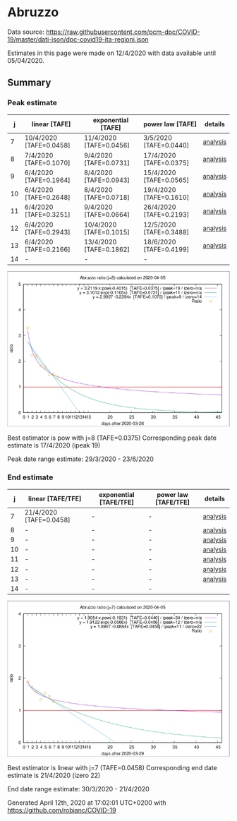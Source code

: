 # Abruzzo


Data source: https://raw.githubusercontent.com/pcm-dpc/COVID-19/master/dati-json/dpc-covid19-ita-regioni.json

Estimates in this page were made on 12/4/2020 with data available until 05/04/2020.


## Summary 

### Peak estimate 
|j|linear [TAFE]|exponential [TAFE]|power law [TAFE]|details|
|---|----|-----------|---------|-------|
|7|10/4/2020 [TAFE=0.0458]|11/4/2020 [TAFE=0.0456]|3/5/2020 [TAFE=0.0440]|[analysis](COVID-19_abruzzo_j7_2020-04-05.md)|
|8|7/4/2020 [TAFE=0.1070]|9/4/2020 [TAFE=0.0731]|17/4/2020 [TAFE=0.0375]|[analysis](COVID-19_abruzzo_j8_2020-04-05.md)|
|9|6/4/2020 [TAFE=0.1964]|8/4/2020 [TAFE=0.0943]|15/4/2020 [TAFE=0.0565]|[analysis](COVID-19_abruzzo_j9_2020-04-05.md)|
|10|6/4/2020 [TAFE=0.2648]|8/4/2020 [TAFE=0.0718]|19/4/2020 [TAFE=0.1610]|[analysis](COVID-19_abruzzo_j10_2020-04-05.md)|
|11|6/4/2020 [TAFE=0.3251]|9/4/2020 [TAFE=0.0664]|26/4/2020 [TAFE=0.2193]|[analysis](COVID-19_abruzzo_j11_2020-04-05.md)|
|12|6/4/2020 [TAFE=0.2943]|10/4/2020 [TAFE=0.1015]|12/5/2020 [TAFE=0.3488]|[analysis](COVID-19_abruzzo_j12_2020-04-05.md)|
|13|6/4/2020 [TAFE=0.2166]|13/4/2020 [TAFE=0.1862]|18/6/2020 [TAFE=0.4199]|[analysis](COVID-19_abruzzo_j13_2020-04-05.md)|
|14|-|-|-||

![best peak estimate](COVID-19_abruzzo_j8_2020-04-05.png)

Best estimator is pow with j=8 (TAFE=0.0375)
Corresponding peak date estimate is 17/4/2020 (ipeak 19)


Peak date range estimate: 29/3/2020 - 23/6/2020

### End estimate 
|j|linear [TAFE/TFE]|exponential [TAFE/TFE]|power law [TAFE/TFE]|details|
|---|----|-----------|---------|-------|
|7|21/4/2020 [TAFE=0.0458]|-|-|[analysis](COVID-19_abruzzo_j7_2020-04-05.md)|
|8|-|-|-|[analysis](COVID-19_abruzzo_j8_2020-04-05.md)|
|9|-|-|-|[analysis](COVID-19_abruzzo_j9_2020-04-05.md)|
|10|-|-|-|[analysis](COVID-19_abruzzo_j10_2020-04-05.md)|
|11|-|-|-|[analysis](COVID-19_abruzzo_j11_2020-04-05.md)|
|12|-|-|-|[analysis](COVID-19_abruzzo_j12_2020-04-05.md)|
|13|-|-|-|[analysis](COVID-19_abruzzo_j13_2020-04-05.md)|
|14|-|-|-||

![best zero estimate](COVID-19_abruzzo_j7_2020-04-05.png)

Best estimator is linear with j=7 (TAFE=0.0458)
Corresponding end date estimate is 21/4/2020 (izero 22)


End date range estimate: 30/3/2020 - 21/4/2020

Generated April 12th, 2020 at 17:02:01 UTC+0200 with https://github.com/robianc/COVID-19
